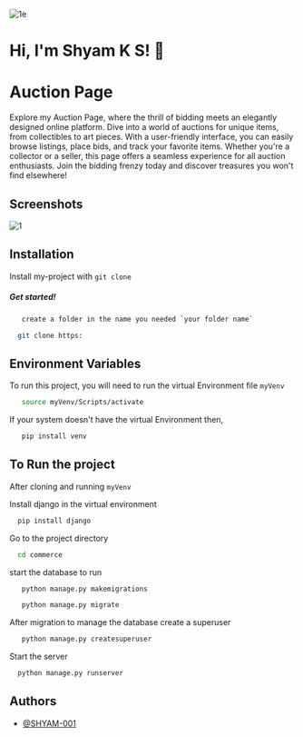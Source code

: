 ![1](https://github.com/SHYAM-001/Auction-Page/assets/103324177/fc30d6e0-6aaa-4a39-967e-ca42d424e195)e
# Hi, I'm Shyam K S! 👋


# Auction Page

Explore my Auction Page, where the thrill of bidding meets an elegantly designed online platform. Dive into a world of auctions for unique items, from collectibles to art pieces. With a user-friendly interface, you can easily browse listings, place bids, and track your favorite items. Whether you're a collector or a seller, this page offers a seamless experience for all auction enthusiasts. Join the bidding frenzy today and discover treasures you won't find elsewhere!




## Screenshots

![1](https://github.com/SHYAM-001/Auction-Page/assets/103324177/d5e688d4-5447-48ea-89fb-517500497b86)


## Installation

Install my-project with `git clone `

##### Get started!

```bash
   create a folder in the name you needed `your folder name`
```
```bash
  git clone https:
```
    
## Environment Variables

To run this project, you will need to run the virtual Environment file `myVenv`

```bash
   source myVenv/Scripts/activate
```
If your system doesn't have the virtual Environment then,

```bash
   pip install venv
```


## To Run the project

After cloning and running `myVenv` 

Install django in the virtual environment

```bash
  pip install django
```


Go to the project directory

```bash
  cd commerce
```
start the database to run

```bash
   python manage.py makemigrations
```
```bash
   python manage.py migrate
```

After migration to manage the database create a superuser

```bash
   python manage.py createsuperuser
```

Start the server

```bash
  python manage.py runserver
```


## Authors

- [@SHYAM-001](https://www.github.com/SHYAM-001)

